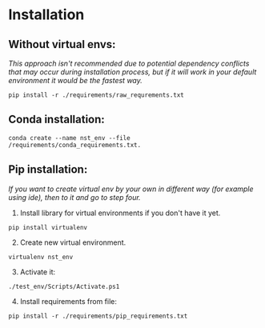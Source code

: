 # Installation
## Without virtual envs:
*This approach isn't recommended due to potential dependency conflicts that may occur during installation process, but if it will work in your default environment it would be the fastest way.*
```console
pip install -r ./requirements/raw_requrements.txt
```
## Conda installation:
```console
conda create --name nst_env --file /requirements/conda_requirements.txt.
```


## Pip installation:
*If you want to create virtual env by your own in different way (for example using ide), then to it and go to step four.*
1. Install library for virtual environments if you don't have it yet.
```console
pip install virtualenv
```
2. Create new virtual environment.
```console
virtualenv nst_env
```
3. Activate it:
```console
./test_env/Scripts/Activate.ps1
```
4. Install requirements from file:
```console
pip install -r ./requirements/pip_requirements.txt
```

